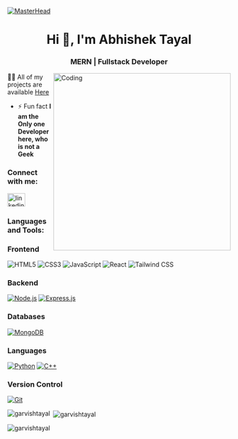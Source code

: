 [![MasterHead](https://i.ibb.co/JtYshZV/banner.png)](https://garvishtayal.io)

<h1 align="center">Hi 👋, I'm Abhishek Tayal</h1>
<h3 align="center">MERN | Fullstack Developer</h3>
<img align="right" alt="Coding" width="400" 
src="https://i.giphy.com/media/qgQUggAC3Pfv687qPC/giphy.webp">


 👨‍💻 All of my projects are available <a href="https://github.com/garvishtayal?tab=repositories" target="blank">Here</a>
<p align="left">

- ⚡ Fun fact **I am the Only one Developer here, who is not a Geek**

<h3 align="left">Connect with me:</h3>
<p align="left">
<a href="https://linkedin.com/in/linkedin.com/in/abhishek-tayal-676a30217" target="blank"><img align="center" src="https://raw.githubusercontent.com/rahuldkjain/github-profile-readme-generator/master/src/images/icons/Social/linked-in-alt.svg" alt="linkedin.com/in/abhishek-tayal-676a30217" height="30" width="40" /></a>
</p>

<h3 align="left">Languages and Tools:</h3>

### Frontend
![HTML5](https://img.shields.io/badge/HTML5-E34F26?style=for-the-badge&logo=html5&logoColor=white)
![CSS3](https://img.shields.io/badge/CSS3-1572B6?style=for-the-badge&logo=css3&logoColor=white)
![JavaScript](https://img.shields.io/badge/JavaScript-F7DF1E?style=for-the-badge&logo=javascript&logoColor=black)
![React](https://img.shields.io/badge/React-61DAFB?style=for-the-badge&logo=react&logoColor=black)
![Tailwind CSS](https://img.shields.io/badge/Tailwind_CSS-38B2AC?style=for-the-badge&logo=tailwindcss&logoColor=white)


### Backend
[![Node.js](https://img.shields.io/badge/Node.js-339933?style=for-the-badge&logo=node.js&logoColor=white)](https://nodejs.org/)
[![Express.js](https://img.shields.io/badge/Express.js-000000?style=for-the-badge&logo=express&logoColor=white)](https://expressjs.com/)

### Databases
[![MongoDB](https://img.shields.io/badge/MongoDB-47A248?style=for-the-badge&logo=mongodb&logoColor=white)](https://www.mongodb.com/)

### Languages
[![Python](https://img.shields.io/badge/Python-3776AB?style=for-the-badge&logo=python&logoColor=white)](https://www.python.org/)
[![C++](https://img.shields.io/badge/C++-00599C?style=for-the-badge&logo=c%2B%2B&logoColor=white)](https://isocpp.org/)

### Version Control
[![Git](https://img.shields.io/badge/Git-F05032?style=for-the-badge&logo=git&logoColor=white)](https://git-scm.com/)


<p><img align="left" src="https://github-readme-stats.vercel.app/api/top-langs?username=garvishtayal&show_icons=true&locale=en&layout=compact" alt="garvishtayal" /></p>

<p>&nbsp;<img align="center" src="https://github-readme-stats.vercel.app/api?username=garvishtayal&show_icons=true&locale=en" alt="garvishtayal" /></p>

<p><img align="center" src="https://github-readme-streak-stats.herokuapp.com/?user=garvishtayal&" alt="garvishtayal" /></p>
